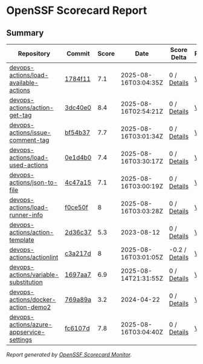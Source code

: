 # OpenSSF Scorecard Report

## Summary

| Repository | Commit | Score | Date | Score Delta | Report | StepSecurity |
| -- | -- | -- | -- | -- | -- | -- |
| [devops-actions/load-available-actions](https://github.com/devops-actions/load-available-actions) | [1784f11](https://github.com/devops-actions/load-available-actions/commit/1784f11481bd3eddabd6e0b4481faada295b23d2) | 7.1 | 2025-08-16T03:04:35Z | 0 / [Details](https://ossf.github.io/scorecard-visualizer/#/projects/github.com/devops-actions/load-available-actions/compare/41265497dbe6239374f57ea534bedd28c5b6255b/1784f11481bd3eddabd6e0b4481faada295b23d2) | [View](https://ossf.github.io/scorecard-visualizer/#/projects/github.com/devops-actions/load-available-actions/commit/1784f11481bd3eddabd6e0b4481faada295b23d2) | [Fix it](https://app.stepsecurity.io/securerepo?repo=devops-actions/load-available-actions) |
| [devops-actions/action-get-tag](https://github.com/devops-actions/action-get-tag) | [3dc40e0](https://github.com/devops-actions/action-get-tag/commit/3dc40e03b4fc0f7231f600a5e7be520660214ce8) | 8.4 | 2025-08-16T02:54:21Z | 0 / [Details](https://ossf.github.io/scorecard-visualizer/#/projects/github.com/devops-actions/action-get-tag/compare/8bbef881324aa60f826b2760ff66341cabcd61fb/3dc40e03b4fc0f7231f600a5e7be520660214ce8) | [View](https://ossf.github.io/scorecard-visualizer/#/projects/github.com/devops-actions/action-get-tag/commit/3dc40e03b4fc0f7231f600a5e7be520660214ce8) | [Fix it](https://app.stepsecurity.io/securerepo?repo=devops-actions/action-get-tag) |
| [devops-actions/issue-comment-tag](https://github.com/devops-actions/issue-comment-tag) | [bf54b37](https://github.com/devops-actions/issue-comment-tag/commit/bf54b3796569075c3bdffa8209b32f781b877bd6) | 7.7 | 2025-08-16T03:01:34Z | 0 / [Details](https://ossf.github.io/scorecard-visualizer/#/projects/github.com/devops-actions/issue-comment-tag/compare/14d3250dcd65bda46f101e1bf7504ad7aa78de6d/bf54b3796569075c3bdffa8209b32f781b877bd6) | [View](https://ossf.github.io/scorecard-visualizer/#/projects/github.com/devops-actions/issue-comment-tag/commit/bf54b3796569075c3bdffa8209b32f781b877bd6) | [Fix it](https://app.stepsecurity.io/securerepo?repo=devops-actions/issue-comment-tag) |
| [devops-actions/load-used-actions](https://github.com/devops-actions/load-used-actions) | [0e1d4b0](https://github.com/devops-actions/load-used-actions/commit/0e1d4b0b86bac168954942bae6d6eb64977d019d) | 7.4 | 2025-08-16T03:30:17Z | 0 / [Details](https://ossf.github.io/scorecard-visualizer/#/projects/github.com/devops-actions/load-used-actions/compare/0e1d4b0b86bac168954942bae6d6eb64977d019d/0e1d4b0b86bac168954942bae6d6eb64977d019d) | [View](https://ossf.github.io/scorecard-visualizer/#/projects/github.com/devops-actions/load-used-actions/commit/0e1d4b0b86bac168954942bae6d6eb64977d019d) | [Fix it](https://app.stepsecurity.io/securerepo?repo=devops-actions/load-used-actions) |
| [devops-actions/json-to-file](https://github.com/devops-actions/json-to-file) | [4c47a15](https://github.com/devops-actions/json-to-file/commit/4c47a1583f4fe0fbe302f79e61863f1e858e8d8f) | 7.1 | 2025-08-16T03:00:19Z | 0 / [Details](https://ossf.github.io/scorecard-visualizer/#/projects/github.com/devops-actions/json-to-file/compare/4c47a1583f4fe0fbe302f79e61863f1e858e8d8f/4c47a1583f4fe0fbe302f79e61863f1e858e8d8f) | [View](https://ossf.github.io/scorecard-visualizer/#/projects/github.com/devops-actions/json-to-file/commit/4c47a1583f4fe0fbe302f79e61863f1e858e8d8f) | [Fix it](https://app.stepsecurity.io/securerepo?repo=devops-actions/json-to-file) |
| [devops-actions/load-runner-info](https://github.com/devops-actions/load-runner-info) | [f0ce50f](https://github.com/devops-actions/load-runner-info/commit/f0ce50f5d1732e88968ad2eb369b17cf3aad7ec1) | 8 | 2025-08-16T03:03:28Z | 0 / [Details](https://ossf.github.io/scorecard-visualizer/#/projects/github.com/devops-actions/load-runner-info/compare/f0ce50f5d1732e88968ad2eb369b17cf3aad7ec1/f0ce50f5d1732e88968ad2eb369b17cf3aad7ec1) | [View](https://ossf.github.io/scorecard-visualizer/#/projects/github.com/devops-actions/load-runner-info/commit/f0ce50f5d1732e88968ad2eb369b17cf3aad7ec1) | [Fix it](https://app.stepsecurity.io/securerepo?repo=devops-actions/load-runner-info) |
| [devops-actions/action-template](https://github.com/devops-actions/action-template) | [2d36c37](https://github.com/devops-actions/action-template/commit/2d36c375d37dfe4b9bd08bacb5bae3728b201d2f) | 5.3 | 2023-08-12 | 0 / [Details](https://ossf.github.io/scorecard-visualizer/#/projects/github.com/devops-actions/action-template/compare/2d36c375d37dfe4b9bd08bacb5bae3728b201d2f/2d36c375d37dfe4b9bd08bacb5bae3728b201d2f) | [View](https://ossf.github.io/scorecard-visualizer/#/projects/github.com/devops-actions/action-template/commit/2d36c375d37dfe4b9bd08bacb5bae3728b201d2f) | [Fix it](https://app.stepsecurity.io/securerepo?repo=devops-actions/action-template) |
| [devops-actions/actionlint](https://github.com/devops-actions/actionlint) | [c3a217d](https://github.com/devops-actions/actionlint/commit/c3a217d648a62e3161f7211f2481643c7195711f) | 8 | 2025-08-16T03:01:05Z | -0.2 / [Details](https://ossf.github.io/scorecard-visualizer/#/projects/github.com/devops-actions/actionlint/compare/ba909bea2e763612998cf0a72d2bbc7aa4424b0e/c3a217d648a62e3161f7211f2481643c7195711f) | [View](https://ossf.github.io/scorecard-visualizer/#/projects/github.com/devops-actions/actionlint/commit/c3a217d648a62e3161f7211f2481643c7195711f) | [Fix it](https://app.stepsecurity.io/securerepo?repo=devops-actions/actionlint) |
| [devops-actions/variable-substitution](https://github.com/devops-actions/variable-substitution) | [1697aa7](https://github.com/devops-actions/variable-substitution/commit/1697aa7cd648d2e81c07bd12eb83debdf9f70603) | 6.9 | 2025-08-14T21:31:55Z | 0 / [Details](https://ossf.github.io/scorecard-visualizer/#/projects/github.com/devops-actions/variable-substitution/compare/a0b06b2e1f3184e43595d05c363467ae40412fa3/1697aa7cd648d2e81c07bd12eb83debdf9f70603) | [View](https://ossf.github.io/scorecard-visualizer/#/projects/github.com/devops-actions/variable-substitution/commit/1697aa7cd648d2e81c07bd12eb83debdf9f70603) | [Fix it](https://app.stepsecurity.io/securerepo?repo=devops-actions/variable-substitution) |
| [devops-actions/docker-action-demo2](https://github.com/devops-actions/docker-action-demo2) | [769a89a](https://github.com/devops-actions/docker-action-demo2/commit/769a89a797cab9d4e9970ab2577d577f35f57656) | 3.2 | 2024-04-22 | 0 / [Details](https://ossf.github.io/scorecard-visualizer/#/projects/github.com/devops-actions/docker-action-demo2/compare/769a89a797cab9d4e9970ab2577d577f35f57656/769a89a797cab9d4e9970ab2577d577f35f57656) | [View](https://ossf.github.io/scorecard-visualizer/#/projects/github.com/devops-actions/docker-action-demo2/commit/769a89a797cab9d4e9970ab2577d577f35f57656) | [Fix it](https://app.stepsecurity.io/securerepo?repo=devops-actions/docker-action-demo2) |
| [devops-actions/azure-appservice-settings](https://github.com/devops-actions/azure-appservice-settings) | [fc6107d](https://github.com/devops-actions/azure-appservice-settings/commit/fc6107de762c3c424e00b14e00d922b4a1c3e0a4) | 7.8 | 2025-08-16T03:04:40Z | 0 / [Details](https://ossf.github.io/scorecard-visualizer/#/projects/github.com/devops-actions/azure-appservice-settings/compare/2d7624f90c94609de7929c90ad4bb80bcb17a0b0/fc6107de762c3c424e00b14e00d922b4a1c3e0a4) | [View](https://ossf.github.io/scorecard-visualizer/#/projects/github.com/devops-actions/azure-appservice-settings/commit/fc6107de762c3c424e00b14e00d922b4a1c3e0a4) | [Fix it](https://app.stepsecurity.io/securerepo?repo=devops-actions/azure-appservice-settings) |

_Report generated by [OpenSSF Scorecard Monitor](https://github.com/ossf/scorecard-monitor)._
